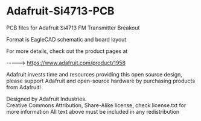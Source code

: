 # Adafruit-Si4713-PCB
PCB files for Adafruit Si4713 FM Transmitter Breakout

Format is EagleCAD schematic and board layout

For more details, check out the product pages at

-----> https://www.adafruit.com/product/1958

Adafruit invests time and resources providing this open source design, 
please support Adafruit and open-source hardware by purchasing 
products from Adafruit!

Designed by Adafruit Industries.  
Creative Commons Attribution, Share-Alike license, check license.txt for more information
All text above must be included in any redistribution